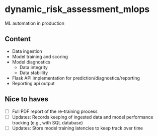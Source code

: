# dynamic_risk_assessment_mlops
ML automation in production

## Content
- Data ingestion
- Model training and scoring
- Model diagnostics
    - Data integrity
    - Data stabiility
- Flask API implementation for prediction/diagnostics/reporting
- Reporting api output

## Nice to haves
- [ ] Full PDF report of the re-training process
- [ ] Updates: Records keeping of ingested data and model performance tracking (e.g., with SQL database)
- [ ] Updates: Store model training latencies to keep track over time
